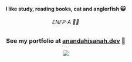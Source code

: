 
<h4 align="center">I like study, reading books, cat and anglerfish 😺</h4>
<h6 align="center">ENFP-A 🫸🫷</h6>
<h3 align="center" width="100%">
  
  See my portfolio at [anandahisanah.dev](https://anandahisanah.dev)  🤟
</h3>

<div align="center">
  <img src="https://github-readme-stats.vercel.app/api/top-langs?username=anandahisanah&layout=compact"/>
</div>

<!--
**anandahisanah/anandahisanah** is a ✨ _special_ ✨ repository because its `README.md` (this file) appears on your GitHub profile.

Here are some ideas to get you started:

- 🔭 I’m currently working on ...
- 🌱 I’m currently learning ...
- 👯 I’m looking to collaborate on ...
- 🤔 I’m looking for help with ...
- 💬 Ask me about ...
- 📫 How to reach me: ...
- 😄 Pronouns: ...
- ⚡ Fun fact: ...
-->
